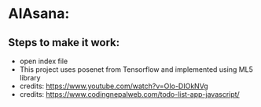 # AIAsana:


## Steps to make it work:

- open index file
- This project uses posenet from Tensorflow and implemented using ML5 library
- credits: https://www.youtube.com/watch?v=OIo-DIOkNVg
- credits: https://www.codingnepalweb.com/todo-list-app-javascript/


